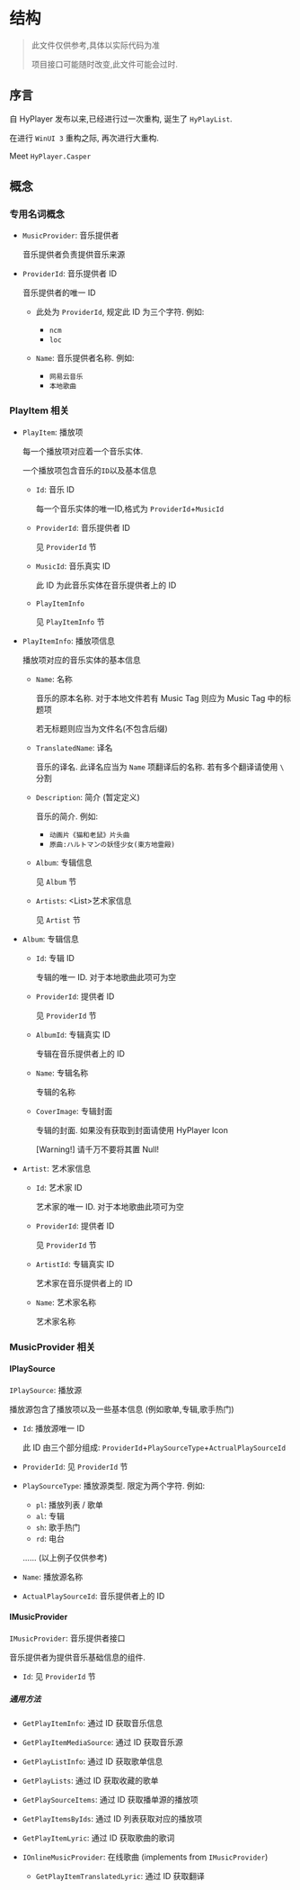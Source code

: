 # 结构

> 此文件仅供参考,具体以实际代码为准
>
> 项目接口可能随时改变,此文件可能会过时.

## 序言

自 HyPlayer 发布以来,已经进行过一次重构, 诞生了 `HyPlayList`.

在进行 `WinUI 3` 重构之际, 再次进行大重构.

Meet `HyPlayer.Casper`

## 概念

### 专用名词概念

* `MusicProvider`: 音乐提供者

  音乐提供者负责提供音乐来源

* `ProviderId`: 音乐提供者 ID

  音乐提供者的唯一 ID

  * 此处为 `ProviderId`, 规定此 ID 为三个字符. 例如:

    * `ncm`
    * `loc`
  * `Name`: 音乐提供者名称. 例如:

    * `网易云音乐`
    * `本地歌曲`

### PlayItem 相关

* `PlayItem`: 播放项

  每一个播放项对应着一个音乐实体.

  一个播放项包含音乐的`ID`以及基本信息

  * `Id`: 音乐 ID

    每一个音乐实体的唯一ID,格式为 `ProviderId`+`MusicId`

  * `ProviderId`: 音乐提供者 ID

    见 `ProviderId` 节

  * `MusicId`: 音乐真实 ID

    此 ID 为此音乐实体在音乐提供者上的 ID

  * `PlayItemInfo`

    见 `PlayItemInfo` 节

* `PlayItemInfo`: 播放项信息

  播放项对应的音乐实体的基本信息

  * `Name`: 名称 

    音乐的原本名称. 对于本地文件若有 Music Tag 则应为 Music Tag 中的标题项

    若无标题则应当为文件名(不包含后缀)

  * `TranslatedName`: 译名

    音乐的译名. 此译名应当为 `Name` 项翻译后的名称. 若有多个翻译请使用 `\` 分割

  * `Description`: 简介 (暂定定义)

    音乐的简介. 例如:
    * `动画片《猫和老鼠》片头曲`
    * `原曲:ハルトマンの妖怪少女(東方地霊殿)`
    
  * `Album`: 专辑信息

    见 `Album` 节

  * `Artists`: \<List\>艺术家信息

    见 `Artist` 节

* `Album`: 专辑信息

  * `Id`: 专辑 ID

    专辑的唯一 ID. 对于本地歌曲此项可为空
    
  * `ProviderId`: 提供者 ID

    见 `ProviderId` 节
    
  * `AlbumId`: 专辑真实 ID

    专辑在音乐提供者上的 ID

  * `Name`: 专辑名称

    专辑的名称

  * `CoverImage`: 专辑封面

    专辑的封面. 如果没有获取到封面请使用 HyPlayer Icon

    [Warning!] 请千万不要将其置 Null!

* `Artist`: 艺术家信息

  * `Id`: 艺术家 ID

    艺术家的唯一 ID. 对于本地歌曲此项可为空

  * `ProviderId`: 提供者 ID

    见 `ProviderId` 节

  * `ArtistId`: 专辑真实 ID

    艺术家在音乐提供者上的 ID

  * `Name`: 艺术家名称

    艺术家名称

  

### MusicProvider 相关

#### IPlaySource
`IPlaySource`: 播放源

  播放源包含了播放项以及一些基本信息 (例如歌单,专辑,歌手热门)

  * `Id`: 播放源唯一 ID

    此 ID 由三个部分组成: `ProviderId`+`PlaySourceType`+`ActrualPlaySourceId`

  * `ProviderId`: 见 `ProviderId` 节

  * `PlaySourceType`: 播放源类型. 限定为两个字符. 例如:

    * `pl`: 播放列表 / 歌单
    * `al`: 专辑
    * `sh`: 歌手热门
    * `rd`: 电台

    ...... (以上例子仅供参考)

  * `Name`: 播放源名称

  * `ActualPlaySourceId`: 音乐提供者上的 ID


#### IMusicProvider
 `IMusicProvider`: 音乐提供者接口

  音乐提供者为提供音乐基础信息的组件. 

  * `Id`: 见 `ProviderId` 节


  ##### 通用方法

  * `GetPlayItemInfo`: 通过 ID 获取音乐信息
  * `GetPlayItemMediaSource`: 通过 ID 获取音乐源
  * `GetPlayListInfo`: 通过 ID 获取歌单信息
  * `GetPlayLists`: 通过 ID 获取收藏的歌单
  * `GetPlaySourceItems`: 通过 ID 获取播单源的播放项
  * `GetPlayItemsByIds`: 通过 ID 列表获取对应的播放项
  * `GetPlayItemLyric`: 通过 ID 获取歌曲的歌词

  

* `IOnlineMusicProvider`: 在线歌曲 (implements from `IMusicProvider`)
  
  * `GetPlayItemTranslatedLyric`: 通过 ID 获取翻译
  
  
  
  
  
  
  
    

